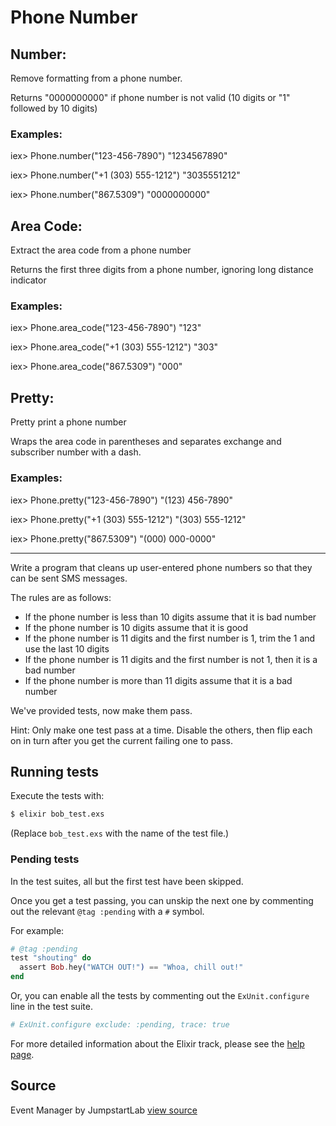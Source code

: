 # Phone Number

## Number:
Remove formatting from a phone number.

Returns "0000000000" if phone number is not valid
(10 digits or "1" followed by 10 digits)

### Examples:

iex> Phone.number("123-456-7890")
"1234567890"

iex> Phone.number("+1 (303) 555-1212")
"3035551212"

iex> Phone.number("867.5309")
"0000000000"

## Area Code:
Extract the area code from a phone number

Returns the first three digits from a phone number,
ignoring long distance indicator

### Examples:

iex> Phone.area_code("123-456-7890")
"123"

iex> Phone.area_code("+1 (303) 555-1212")
"303"

iex> Phone.area_code("867.5309")
"000"

## Pretty:

Pretty print a phone number

Wraps the area code in parentheses and separates
exchange and subscriber number with a dash.

### Examples:

iex> Phone.pretty("123-456-7890")
"(123) 456-7890"

iex> Phone.pretty("+1 (303) 555-1212")
"(303) 555-1212"

iex> Phone.pretty("867.5309")
"(000) 000-0000"
__________________________________________________________________________
Write a program that cleans up user-entered phone numbers so that they can be sent SMS messages.

The rules are as follows:

- If the phone number is less than 10 digits assume that it is bad
  number
- If the phone number is 10 digits assume that it is good
- If the phone number is 11 digits and the first number is 1, trim the 1
  and use the last 10 digits
- If the phone number is 11 digits and the first number is not 1, then
  it is a bad number
- If the phone number is more than 11 digits assume that it is a bad
  number

We've provided tests, now make them pass.

Hint: Only make one test pass at a time. Disable the others, then flip
each on in turn after you get the current failing one to pass.

## Running tests

Execute the tests with:

```bash
$ elixir bob_test.exs
```

(Replace `bob_test.exs` with the name of the test file.)


### Pending tests

In the test suites, all but the first test have been skipped.

Once you get a test passing, you can unskip the next one by
commenting out the relevant `@tag :pending` with a `#` symbol.

For example:

```elixir
# @tag :pending
test "shouting" do
  assert Bob.hey("WATCH OUT!") == "Whoa, chill out!"
end
```

Or, you can enable all the tests by commenting out the
`ExUnit.configure` line in the test suite.

```elixir
# ExUnit.configure exclude: :pending, trace: true
```

For more detailed information about the Elixir track, please
see the [help page](http://exercism.io/languages/elixir).

## Source

Event Manager by JumpstartLab [view source](http://tutorials.jumpstartlab.com/projects/eventmanager.html)
